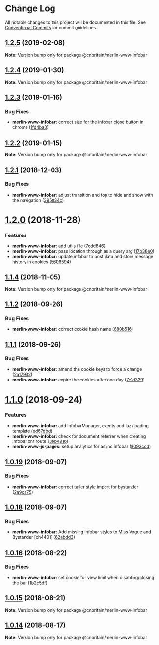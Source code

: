 # Change Log

All notable changes to this project will be documented in this file.
See [Conventional Commits](https://conventionalcommits.org) for commit guidelines.

## [1.2.5](https://github.com/cnduk/merlin-www-components/compare/@cnbritain/merlin-www-infobar@1.2.4...@cnbritain/merlin-www-infobar@1.2.5) (2019-02-08)

**Note:** Version bump only for package @cnbritain/merlin-www-infobar





## [1.2.4](https://github.com/cnduk/merlin-www-components/compare/@cnbritain/merlin-www-infobar@1.2.3...@cnbritain/merlin-www-infobar@1.2.4) (2019-01-30)

**Note:** Version bump only for package @cnbritain/merlin-www-infobar





## [1.2.3](https://github.com/cnduk/merlin-www-components/compare/@cnbritain/merlin-www-infobar@1.2.2...@cnbritain/merlin-www-infobar@1.2.3) (2019-01-16)


### Bug Fixes

* **merlin-www-infobar:** correct size for the infobar close button in chrome ([1fd4ba3](https://github.com/cnduk/merlin-www-components/commit/1fd4ba3))





## [1.2.2](https://github.com/cnduk/merlin-www-components/compare/@cnbritain/merlin-www-infobar@1.2.1...@cnbritain/merlin-www-infobar@1.2.2) (2019-01-15)

**Note:** Version bump only for package @cnbritain/merlin-www-infobar





<a name="1.2.1"></a>
## [1.2.1](https://github.com/cnduk/merlin-www-components/compare/@cnbritain/merlin-www-infobar@1.2.0...@cnbritain/merlin-www-infobar@1.2.1) (2018-12-03)


### Bug Fixes

* **merlin-www-infobar:** adjust transition and top to hide and show with the navigation ([395834c](https://github.com/cnduk/merlin-www-components/commit/395834c))




<a name="1.2.0"></a>
# [1.2.0](https://github.com/cnduk/merlin-www-components/compare/@cnbritain/merlin-www-infobar@1.1.4...@cnbritain/merlin-www-infobar@1.2.0) (2018-11-28)


### Features

* **merlin-www-infobar:** add utils file ([7cdd846](https://github.com/cnduk/merlin-www-components/commit/7cdd846))
* **merlin-www-infobar:** pass location through as a query arg ([17b38e0](https://github.com/cnduk/merlin-www-components/commit/17b38e0))
* **merlin-www-infobar:** update infobar to post data and store message history in cookies ([5606594](https://github.com/cnduk/merlin-www-components/commit/5606594))




<a name="1.1.4"></a>
## [1.1.4](https://github.com/cnduk/merlin-www-components/compare/@cnbritain/merlin-www-infobar@1.1.3...@cnbritain/merlin-www-infobar@1.1.4) (2018-11-05)




**Note:** Version bump only for package @cnbritain/merlin-www-infobar

<a name="1.1.2"></a>
## [1.1.2](https://github.com/cnduk/merlin-www-components/compare/@cnbritain/merlin-www-infobar@1.1.1...@cnbritain/merlin-www-infobar@1.1.2) (2018-09-26)


### Bug Fixes

* **merlin-www-infobar:** correct cookie hash name ([680b516](https://github.com/cnduk/merlin-www-components/commit/680b516))




<a name="1.1.1"></a>
## [1.1.1](https://github.com/cnduk/merlin-www-components/compare/@cnbritain/merlin-www-infobar@1.1.0...@cnbritain/merlin-www-infobar@1.1.1) (2018-09-26)


### Bug Fixes

* **merlin-www-infobar:** amend the cookie keys to force a change ([2a17932](https://github.com/cnduk/merlin-www-components/commit/2a17932))
* **merlin-www-infobar:** expire the cookies after one day ([7c1d329](https://github.com/cnduk/merlin-www-components/commit/7c1d329))




<a name="1.1.0"></a>
# [1.1.0](https://github.com/cnduk/merlin-www-components/compare/@cnbritain/merlin-www-infobar@1.0.19...@cnbritain/merlin-www-infobar@1.1.0) (2018-09-24)


### Features

* **merlin-www-infobar:** add InfobarManager, events and lazyloading template ([ed67dbd](https://github.com/cnduk/merlin-www-components/commit/ed67dbd))
* **merlin-www-infobar:** check for document.referrer when creating infobar xhr route ([3bb4916](https://github.com/cnduk/merlin-www-components/commit/3bb4916))
* **merlin-www-js-pages:** setup analytics for async infobar ([8093ccd](https://github.com/cnduk/merlin-www-components/commit/8093ccd))




<a name="1.0.19"></a>
## [1.0.19](https://github.com/cnduk/merlin-www-components/compare/@cnbritain/merlin-www-infobar@1.0.18...@cnbritain/merlin-www-infobar@1.0.19) (2018-09-07)


### Bug Fixes

* **merlin-www-infobar:** correct tatler style import for bystander ([2a9ca75](https://github.com/cnduk/merlin-www-components/commit/2a9ca75))




<a name="1.0.18"></a>
## [1.0.18](https://github.com/cnduk/merlin-www-components/compare/@cnbritain/merlin-www-infobar@1.0.17...@cnbritain/merlin-www-infobar@1.0.18) (2018-09-07)


### Bug Fixes

* **merlin-www-infobar:** Add missing infobar styles to Miss Vogue and Bystander [ch4401] ([62abdd3](https://github.com/cnduk/merlin-www-components/commit/62abdd3))




<a name="1.0.16"></a>
## [1.0.16](https://github.com/cnduk/merlin-www-components/compare/@cnbritain/merlin-www-infobar@1.0.15...@cnbritain/merlin-www-infobar@1.0.16) (2018-08-22)


### Bug Fixes

* **merlin-www-infobar:** set cookie for view limit when disabling/closing the bar ([1b2c5df](https://github.com/cnduk/merlin-www-components/commit/1b2c5df))




<a name="1.0.15"></a>
## [1.0.15](https://github.com/cnduk/merlin-www-components/compare/@cnbritain/merlin-www-infobar@1.0.14...@cnbritain/merlin-www-infobar@1.0.15) (2018-08-21)




**Note:** Version bump only for package @cnbritain/merlin-www-infobar

<a name="1.0.14"></a>
## [1.0.14](https://github.com/cnduk/merlin-www-components/compare/@cnbritain/merlin-www-infobar@1.0.13...@cnbritain/merlin-www-infobar@1.0.14) (2018-08-17)




**Note:** Version bump only for package @cnbritain/merlin-www-infobar
